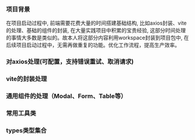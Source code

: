 ### 项目背景
  在项目启动过程中, 前端需要花费大量的时间搭建基础结构, 比如axios封装、vite的处理、基础的组件的封装, 在大量实践项目中积累的宝贵经验, 这部分时间处理的事情大多数是类似的。故本人将这部分内容利用workspace封装到项目包中, 在后续项目启动过程中，无需再做重复的功能。优化工作流程，提高生产效率。

### 对axios处理(可配置，支持错误重试、取消请求)

### vite的封装处理

### 通用组件的处理（Modal、Form、Table等）

### 常用工具类

### types类型集合
